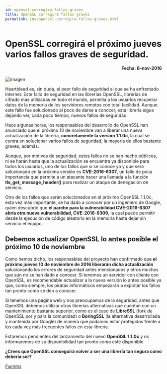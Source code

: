 ```yaml
---
id: openssl-corregira-fallos-graves
title: OpenSSL corregirá fallos graves
permalink: inv/openssl-corregira-fallos-graves.html
---
```

# OpenSSL corregirá el próximo jueves varios fallos graves de seguridad.
<h4 align="right">Fecha: 8-nov-2016</h4>

<div class="md-div-center">
<img alt="imagen" src="{{ site.baseurl }}/img/open.png" class="md-img md-center">
</div>

Heartbleed es, sin duda, el peor fallo de seguridad al que se ha enfrentado Internet. Este fallo de seguridad en las librerías OpenSSL, librerías de cifrado más utilizadas en todo el mundo, permitía a los usuarios recuperar datos de la memoria de los servidores remotos con total facilidad. Aunque este fallo fue solucionado al poco de darse a conocer, esta librería sigue dejando ver, cada poco tiempo, nuevos fallos de seguridad.

Hace algunas horas, los responsables del desarrollo de OpenSSL han anunciado que el próximo 10 de noviembre van a liberar una nueva actualización de la librería, **concretamente la versión 1.1.0c**, la cual se centra en solucionar varios fallos de seguridad, la mayoría de ellos bastante graves, además.

Aunque, por motivos de seguridad, estos fallos no se han hecho públicos, ni se harán hasta que la actualización se encuentra ya disponible para todos los usuarios, uno de los fallos que sí se conoce ya y que será solucionado en la próxima versión es **CVE-2016-6307**, un fallo de poca importancia que permite a un atacante hacer una llamada a la función **tls_get_message_header()** para realizar un ataque de denegación de servicio.

Otro de los fallos que serán solucionados en el próximo OpenSSL 1.1.0c, esta vez más importante, se ha dado a conocer por un ingeniero de Google, quien descubrió que **el parche para la vulnerabilidad CVE-2016-6307 abría otra nueva vulnerabilidad, CVE-2016-6309**, la cual puede permitir desde la ejecución de código aleatorio en la memoria hasta dejar sin servicio el equipo.

## Debemos actualizar OpenSSL lo antes posible el próximo 10 de noviembre

Como hemos dicho, los responsables del proyecto han confirmado que **el próximo jueves 10 de noviembre de 2016 liberarán dicha actualización** solucionando los errores de seguridad antes mencionados y otros muchos que aún no se han dado a conocer. Si tenemos un servidor con cliente con OpenSSL, es recomendable actualizar a la nueva versión lo antes posible ya que, como siempre, los piratas informáticos empezarán a explotar los fallos tan pronto como se den a conocer.

Si tenemos una página web y nos preocupamos de la seguridad, antes que OpenSSL debemos utilizar otras librerías alternativas que cuentan con un mantenimiento bastante superior, como es el caso de **LibreSSL** (fork de OpenSSL por y para la comunidad) o **BoringSSL** (la alternativa desarrollada y mantenida por Google) de manera que podamos estar protegidos frente a los cada vez más frecuentes fallos en esta librería.

Estaremos pendientes del lanzamiento del nuevo **OpenSSL 1.1.0c** y os informaremos de su disponibilidad tan pronto como esté disponible.

**¿Crees que OpenSSL conseguirá volver a ser una librería tan segura como debería ser?**

<a href="https://goo.gl/ec2v4Z" target="_blank">*Fuentes*</a>
